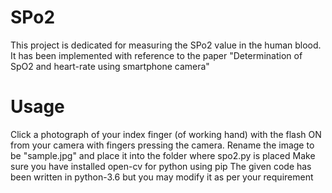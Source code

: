 # SPo2
This project is dedicated for measuring the SPo2 value in the human blood. It has been implemented with reference to the paper "Determination of SpO2 and heart-rate using smartphone camera"

# Usage
Click a photograph of your index finger (of working hand) with the flash ON from your camera with fingers pressing the camera.
Rename the image to be "sample.jpg" and place it into the folder where spo2.py is placed
Make sure you have installed open-cv for python using pip
The given code has been written in python-3.6 but you may modify it as per your requirement
